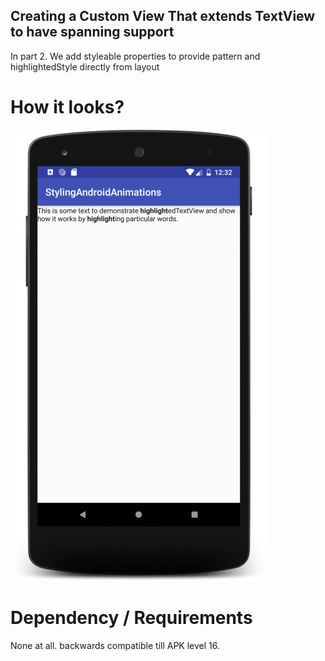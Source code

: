 ## Creating a Custom View That extends TextView to have spanning support

In part 2. We add styleable properties to provide pattern and highlightedStyle directly from layout
# How it looks?
![alt text](https://github.com/sahilpatel14/StylingAndroidAnimations/blob/custom-controls-part-2/custom_view_part_2.png)

# Dependency / Requirements

None at all. backwards compatible till APK level 16.
